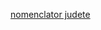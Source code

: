 [nomenclator judete](https://stefanache.github.io/MFP-ANAF-RO/js_scripts/mfp/nomenclatoare_geografice/nomJudete.html)

